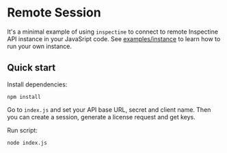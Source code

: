 # Remote Session

It's a minimal example of using `inspectine` to connect to remote Inspectine API instance in your JavaSript code. See [examples/instance](https://github.com/azot-labs/inspectine/tree/main/examples/instance) to learn how to run your own instance.

## Quick start

Install dependencies:

```shell
npm install
```

Go to `index.js` and set your API base URL, secret and client name. Then you can create a session, generate a license request and get keys.

Run script:

```shell
node index.js
```
